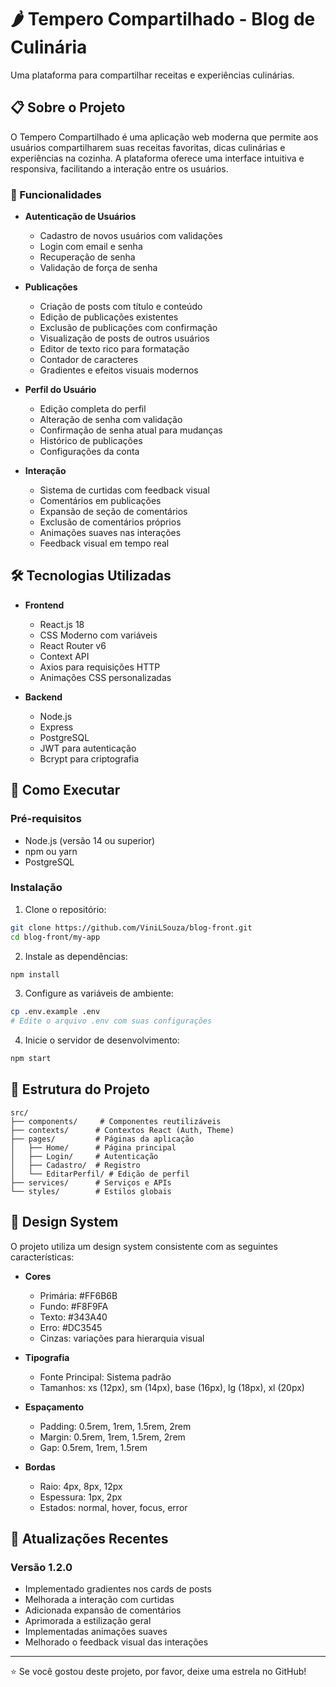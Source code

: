 # 🌶️ Tempero Compartilhado - Blog de Culinária

Uma plataforma para compartilhar receitas e experiências culinárias.

## 📋 Sobre o Projeto

O Tempero Compartilhado é uma aplicação web moderna que permite aos usuários compartilharem suas receitas favoritas, dicas culinárias e experiências na cozinha. A plataforma oferece uma interface intuitiva e responsiva, facilitando a interação entre os usuários.

### 🎯 Funcionalidades

- **Autenticação de Usuários**
  - Cadastro de novos usuários com validações
  - Login com email e senha
  - Recuperação de senha
  - Validação de força de senha

- **Publicações**
  - Criação de posts com título e conteúdo
  - Edição de publicações existentes
  - Exclusão de publicações com confirmação
  - Visualização de posts de outros usuários
  - Editor de texto rico para formatação
  - Contador de caracteres
  - Gradientes e efeitos visuais modernos

- **Perfil do Usuário**
  - Edição completa do perfil
  - Alteração de senha com validação
  - Confirmação de senha atual para mudanças
  - Histórico de publicações
  - Configurações da conta

- **Interação**
  - Sistema de curtidas com feedback visual
  - Comentários em publicações
  - Expansão de seção de comentários
  - Exclusão de comentários próprios
  - Animações suaves nas interações
  - Feedback visual em tempo real

## 🛠️ Tecnologias Utilizadas

- **Frontend**
  - React.js 18
  - CSS Moderno com variáveis
  - React Router v6
  - Context API
  - Axios para requisições HTTP
  - Animações CSS personalizadas

- **Backend**
  - Node.js
  - Express
  - PostgreSQL
  - JWT para autenticação
  - Bcrypt para criptografia

## 🚀 Como Executar

### Pré-requisitos

- Node.js (versão 14 ou superior)
- npm ou yarn
- PostgreSQL

### Instalação

1. Clone o repositório:
```bash
git clone https://github.com/ViniLSouza/blog-front.git
cd blog-front/my-app
```

2. Instale as dependências:
```bash
npm install
```

3. Configure as variáveis de ambiente:
```bash
cp .env.example .env
# Edite o arquivo .env com suas configurações
```

4. Inicie o servidor de desenvolvimento:
```bash
npm start
```

## 📁 Estrutura do Projeto

```
src/
├── components/     # Componentes reutilizáveis
├── contexts/      # Contextos React (Auth, Theme)
├── pages/         # Páginas da aplicação
│   ├── Home/      # Página principal
│   ├── Login/     # Autenticação
│   ├── Cadastro/  # Registro
│   └── EditarPerfil/ # Edição de perfil
├── services/      # Serviços e APIs
└── styles/        # Estilos globais
```

## 🎨 Design System

O projeto utiliza um design system consistente com as seguintes características:

- **Cores**
  - Primária: #FF6B6B
  - Fundo: #F8F9FA
  - Texto: #343A40
  - Erro: #DC3545
  - Cinzas: variações para hierarquia visual

- **Tipografia**
  - Fonte Principal: Sistema padrão
  - Tamanhos: xs (12px), sm (14px), base (16px), lg (18px), xl (20px)

- **Espaçamento**
  - Padding: 0.5rem, 1rem, 1.5rem, 2rem
  - Margin: 0.5rem, 1rem, 1.5rem, 2rem
  - Gap: 0.5rem, 1rem, 1.5rem

- **Bordas**
  - Raio: 4px, 8px, 12px
  - Espessura: 1px, 2px
  - Estados: normal, hover, focus, error

## 🔄 Atualizações Recentes

### Versão 1.2.0
- Implementado gradientes nos cards de posts
- Melhorada a interação com curtidas
- Adicionada expansão de comentários
- Aprimorada a estilização geral
- Implementadas animações suaves
- Melhorado o feedback visual das interações

---

⭐️ Se você gostou deste projeto, por favor, deixe uma estrela no GitHub!
